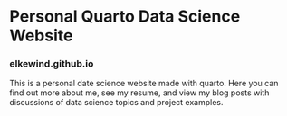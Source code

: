 # Personal Quarto Data Science Website
### elkewind.github.io

This is a personal date science website made with quarto. Here you can find out more about me, see my resume, and view my blog posts with discussions of data science topics and project examples.
